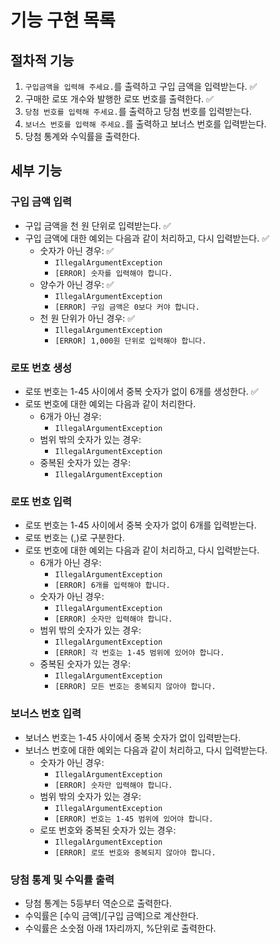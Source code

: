 # 기능 구현 목록

## 절차적 기능
1. `구입금액을 입력해 주세요.`를 출력하고 구입 금액을 입력받는다. ✅
2. 구매한 로또 개수와 발행한 로또 번호를 출력한다. ✅
3. `당첨 번호를 입력해 주세요.`를 출력하고 당첨 번호를 입력받는다.
4. `보너스 번호를 입력해 주세요.`를 출력하고 보너스 번호를 입력받는다.
5. 당첨 통계와 수익률을 출력한다.

## 세부 기능

### 구입 금액 입력
- 구입 금액을 천 원 단위로 입력받는다. ✅
- 구입 금액에 대한 예외는 다음과 같이 처리하고, 다시 입력받는다. ✅
  - 숫자가 아닌 경우: ✅
    - `IllegalArgumentException`
    - `[ERROR] 숫자를 입력해야 합니다.`
  - 양수가 아닌 경우: ✅
    - `IllegalArgumentException`
    - `[ERROR] 구임 금액은 0보다 커야 합니다.`
  - 천 원 단위가 아닌 경우: ✅
    - `IllegalArgumentException`
    - `[ERROR] 1,000원 단위로 입력해야 합니다.`

### 로또 번호 생성
- 로또 번호는 1-45 사이에서 중복 숫자가 없이 6개를 생성한다. ✅
- 로또 번호에 대한 예외는 다음과 같이 처리한다.
  - 6개가 아닌 경우: 
    - `IllegalArgumentException`
  - 범위 밖의 숫자가 있는 경우:
    - `IllegalArgumentException`
  - 중복된 숫자가 있는 경우:
    - `IllegalArgumentException`

### 로또 번호 입력
- 로또 번호는 1-45 사이에서 중복 숫자가 없이 6개를 입력받는다.
- 로또 번호는 (,)로 구분한다.
- 로또 번호에 대한 예외는 다음과 같이 처리하고, 다시 입력받는다.
  - 6개가 아닌 경우:
    - `IllegalArgumentException`
    - `[ERROR] 6개를 입력해야 합니다.`
  - 숫자가 아닌 경우:
    - `IllegalArgumentException`
    - `[ERROR] 숫자만 입력해야 합니다.`
  - 범위 밖의 숫자가 있는 경우:
    - `IllegalArgumentException`
    - `[ERROR] 각 번호는 1-45 범위에 있어야 합니다.`
  - 중복된 숫자가 있는 경우:
    - `IllegalArgumentException`
    - `[ERROR] 모든 번호는 중복되지 않아야 합니다.`

### 보너스 번호 입력
- 보너스 번호는 1-45 사이에서 중복 숫자가 없이 입력받는다.
- 보너스 번호에 대한 예외는 다음과 같이 처리하고, 다시 입력받는다.
  - 숫자가 아닌 경우:
    - `IllegalArgumentException`
    - `[ERROR] 숫자만 입력해야 합니다.`
  - 범위 밖의 숫자가 있는 경우:
    - `IllegalArgumentException`
    - `[ERROR] 번호는 1-45 범위에 있어야 합니다.`
  - 로또 번호와 중복된 숫자가 있는 경우:
    - `IllegalArgumentException`
    - `[ERROR] 로또 번호와 중복되지 않아야 합니다.`

### 당첨 통계 및 수익률 출력
- 당첨 통계는 5등부터 역순으로 출력한다.
- 수익률은 [수익 금액]/[구입 금액]으로 계산한다.
- 수익률은 소숫점 아래 1자리까지, %단위로 출력한다.
